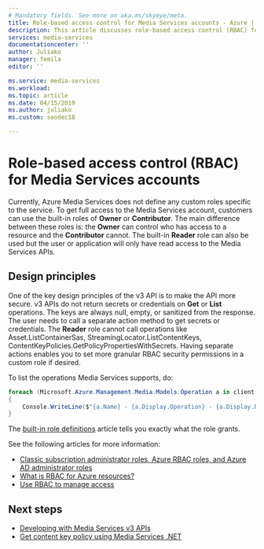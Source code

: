 ```yaml
---
# Mandatory fields. See more on aka.ms/skyeye/meta.
title: Role-based access control for Media Services accounts - Azure | Microsoft Docs
description: This article discusses role-based access control (RBAC) for Azure Media Services accounts.
services: media-services
documentationcenter: ''
author: Juliako
manager: femila
editor: ''

ms.service: media-services
ms.workload: 
ms.topic: article
ms.date: 04/15/2019
ms.author: juliako
ms.custom: seodec18

---
```


# Role-based access control (RBAC) for Media Services accounts

Currently, Azure Media Services does not define any custom roles specific to the service. To get full access to the Media Services account, customers can use the built-in roles of **Owner** or **Contributor**. The main difference between these roles is: the **Owner** can control who has access to a resource and the **Contributor** cannot. The built-in **Reader** role can also be used but the user or application will only have read access to the Media Services APIs. 

## Design principles

One of the key design principles of the v3 API is to make the API more secure. v3 APIs do not return secrets or credentials on **Get** or **List** operations. The keys are always null, empty, or sanitized from the response. The user needs to call a separate action method to get secrets or credentials. The **Reader** role cannot call operations like Asset.ListContainerSas, StreamingLocator.ListContentKeys, ContentKeyPolicies.GetPolicyPropertiesWithSecrets. Having separate actions enables you to set more granular RBAC security permissions in a custom role if desired.

To list the operations Media Services supports, do:

```csharp
foreach (Microsoft.Azure.Management.Media.Models.Operation a in client.Operations.List())
{
    Console.WriteLine($"{a.Name} - {a.Display.Operation} - {a.Display.Description}");
}
```

The [built-in role definitions](https://docs.microsoft.com/azure/role-based-access-control/built-in-roles) article tells you exactly what the role grants. 

See the following articles for more information:

- [Classic subscription administrator roles, Azure RBAC roles, and Azure AD administrator roles](https://docs.microsoft.com/azure/role-based-access-control/rbac-and-directory-admin-roles)
- [What is RBAC for Azure resources?](https://docs.microsoft.com/azure/role-based-access-control/overview)
- [Use RBAC to manage access](https://docs.microsoft.com/azure/role-based-access-control/role-assignments-rest)

## Next steps

- [Developing with Media Services v3 APIs](media-services-apis-overview.md)
- [Get content key policy using Media Services .NET](get-content-key-policy-dotnet-howto.md)
